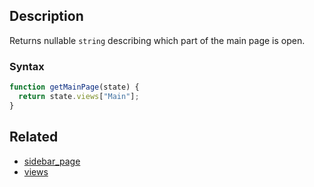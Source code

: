 ## Description

Returns nullable `string` describing which part of the main page is open.

### Syntax

```js
function getMainPage(state) {
  return state.views["Main"];
}
```

## Related

- [sidebar_page](./sidebar_page.md)
- [views](./views.md)

